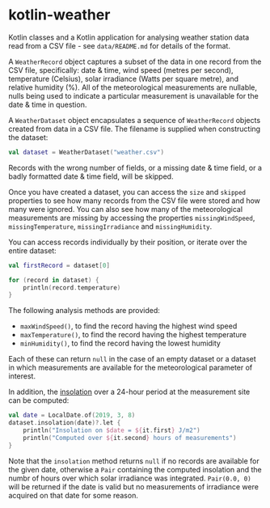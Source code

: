 # kotlin-weather

Kotlin classes and a Kotlin application for analysing weather station data
read from a CSV file - see `data/README.md` for details of the format.

A `WeatherRecord` object captures a subset of the data in one record
from the CSV file, specifically: date & time, wind speed (metres per second),
temperature (Celsius), solar irradiance (Watts per square metre), and
relative humidity (%). All of the meteorological measurements are nullable,
nulls being used to indicate a particular measurement is unavailable for
the date & time in question.

A `WeatherDataset` object encapsulates a sequence of `WeatherRecord` objects
created from data in a CSV file. The filename is supplied when constructing
the dataset:

```kotlin
val dataset = WeatherDataset("weather.csv")
```
Records with the wrong number of fields, or a missing date & time field,
or a badly formatted date & time field, will be skipped.

Once you have created a dataset, you can access the `size` and `skipped`
properties to see how many records from the CSV file were stored and how
many were ignored. You can also see how many of the meteorological
measurements are missing by accessing the properties `missingWindSpeed`,
`missingTemperature`, `missingIrradiance` and `missingHumidity`.

You can access records individually by their position, or iterate over the
entire dataset:

```kotlin
val firstRecord = dataset[0]

for (record in dataset) {
    println(record.temperature)
}
```

The following analysis methods are provided:

* `maxWindSpeed()`, to find the record having the highest wind speed
* `maxTemperature()`, to find the record having the highest temperature
* `minHumidity()`, to find the record having the lowest humidity

Each of these can return `null` in the case of an empty dataset or a dataset
in which measurements are available for the meteorological parameter of
interest.

In addition, the [insolation][ins] over a 24-hour period at the measurement
site can be computed:

```kotlin
val date = LocalDate.of(2019, 3, 8)
dataset.insolation(date)?.let {
    println("Insolation on $date = ${it.first} J/m2")
    println("Computed over ${it.second} hours of measurements")
}
```

Note that the `insolation` method returns `null` if no records are available
for the given date, otherwise a `Pair` containing the computed insolation
and the numbr of hours over which solar irradiance was integrated.
`Pair(0.0, 0)` will be returned if the date is valid but no measurements
of irradiance were acquired on that date for some reason.

[ins]: https://en.wikipedia.org/wiki/Solar_irradiance
